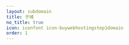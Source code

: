 ```yaml
---
layout: subdomain
title: 子域
no_title: true
icon: iconfont icon-buywebhostingstep1domain
order: 1
---
```

